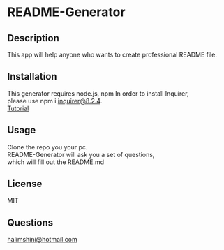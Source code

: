 # README-Generator

## Description
This app will help anyone who wants to create professional README file.
## Installation 
This generator requires node.js, npm
In order to install Inquirer,<br>
please use npm i inquirer@8.2.4.<br>
[Tutorial](https://github.com/user/repo/blob/branch/other_file.md)

## Usage 
Clone the  repo you your pc.<br>
README-Generator will ask you a set of questions,<br>
which will  fill out the README.md

## License
MIT

## Questions
halimshini@hotmail.com
